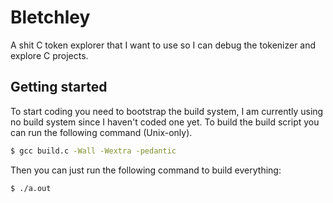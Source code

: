 # Bletchley 

A shit C token explorer that I want to use so I can debug the tokenizer and explore C projects. 

## Getting started

To start coding you need to bootstrap the build system, I am currently using no build system since I haven't coded one yet. To build the build script you can run the following command (Unix-only).

```sh
$ gcc build.c -Wall -Wextra -pedantic
```

Then you can just run the following command to build everything:

```sh
$ ./a.out
```

